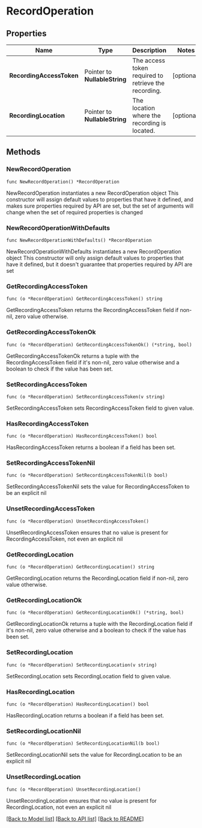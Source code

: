 # RecordOperation

## Properties

Name | Type | Description | Notes
------------ | ------------- | ------------- | -------------
**RecordingAccessToken** | Pointer to **NullableString** | The access token required to retrieve the recording. | [optional] 
**RecordingLocation** | Pointer to **NullableString** | The location where the recording is located. | [optional] 

## Methods

### NewRecordOperation

`func NewRecordOperation() *RecordOperation`

NewRecordOperation instantiates a new RecordOperation object
This constructor will assign default values to properties that have it defined,
and makes sure properties required by API are set, but the set of arguments
will change when the set of required properties is changed

### NewRecordOperationWithDefaults

`func NewRecordOperationWithDefaults() *RecordOperation`

NewRecordOperationWithDefaults instantiates a new RecordOperation object
This constructor will only assign default values to properties that have it defined,
but it doesn't guarantee that properties required by API are set

### GetRecordingAccessToken

`func (o *RecordOperation) GetRecordingAccessToken() string`

GetRecordingAccessToken returns the RecordingAccessToken field if non-nil, zero value otherwise.

### GetRecordingAccessTokenOk

`func (o *RecordOperation) GetRecordingAccessTokenOk() (*string, bool)`

GetRecordingAccessTokenOk returns a tuple with the RecordingAccessToken field if it's non-nil, zero value otherwise
and a boolean to check if the value has been set.

### SetRecordingAccessToken

`func (o *RecordOperation) SetRecordingAccessToken(v string)`

SetRecordingAccessToken sets RecordingAccessToken field to given value.

### HasRecordingAccessToken

`func (o *RecordOperation) HasRecordingAccessToken() bool`

HasRecordingAccessToken returns a boolean if a field has been set.

### SetRecordingAccessTokenNil

`func (o *RecordOperation) SetRecordingAccessTokenNil(b bool)`

 SetRecordingAccessTokenNil sets the value for RecordingAccessToken to be an explicit nil

### UnsetRecordingAccessToken
`func (o *RecordOperation) UnsetRecordingAccessToken()`

UnsetRecordingAccessToken ensures that no value is present for RecordingAccessToken, not even an explicit nil
### GetRecordingLocation

`func (o *RecordOperation) GetRecordingLocation() string`

GetRecordingLocation returns the RecordingLocation field if non-nil, zero value otherwise.

### GetRecordingLocationOk

`func (o *RecordOperation) GetRecordingLocationOk() (*string, bool)`

GetRecordingLocationOk returns a tuple with the RecordingLocation field if it's non-nil, zero value otherwise
and a boolean to check if the value has been set.

### SetRecordingLocation

`func (o *RecordOperation) SetRecordingLocation(v string)`

SetRecordingLocation sets RecordingLocation field to given value.

### HasRecordingLocation

`func (o *RecordOperation) HasRecordingLocation() bool`

HasRecordingLocation returns a boolean if a field has been set.

### SetRecordingLocationNil

`func (o *RecordOperation) SetRecordingLocationNil(b bool)`

 SetRecordingLocationNil sets the value for RecordingLocation to be an explicit nil

### UnsetRecordingLocation
`func (o *RecordOperation) UnsetRecordingLocation()`

UnsetRecordingLocation ensures that no value is present for RecordingLocation, not even an explicit nil

[[Back to Model list]](../README.md#documentation-for-models) [[Back to API list]](../README.md#documentation-for-api-endpoints) [[Back to README]](../README.md)


